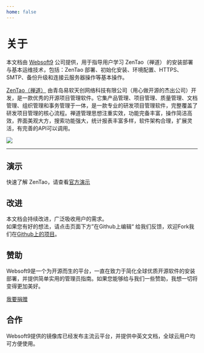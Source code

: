 ```yaml
---
home: false
---
```


# 关于

本文档由 [Websoft9](https://www.websoft9.com/) 公司提供，用于指导用户学习 ZenTao（禅道） 的安装部署与基本运维技术，包括：ZenTao 部署、初始化安装、环境配置、HTTPS、SMTP、备份升级和连接云服务器操作等基本操作。

[ZenTao（禅道）](https://www.zentao.net) 由青岛易软天创网络科技有限公司（用心做开源的杰出公司）开发，是一款优秀的开源项目管理软件。它集产品管理、项目管理、质量管理、文档管理、组织管理和事务管理于一体，是一款专业的研发项目管理软件，完整覆盖了研发项目管理的核心流程。禅道管理思想注重实效，功能完备丰富，操作简洁高效，界面美观大方，搜索功能强大，统计报表丰富多样，软件架构合理，扩展灵活，有完善的API可以调用。

![](https://libs.websoft9.com/Websoft9/DocsPicture/zh/zentao/zentao-gui-websoft9.png)

---

## 演示

快速了解 ZenTao，请查看[官方演示](http://demo.zentao.net/)

## 改进

本文档会持续改进，广泛吸收用户的需求。  
如果您有好的想法，请点击页面下方”在Github上编辑“ 给我们反馈，欢迎Fork我们在[Github上的项目](https://github.com/Websoft9/ansible-zentao)。

## 赞助

Websoft9是一个为开源而生的平台，一直在致力于简化全球优质开源软件的安装部署，并提供简单实用的管理员指南。如果您能够给与我们一些赞助，我想一切将变得更加美好。  

[我要捐赠](https://www.websoft9.com/aboutus/donate)

## 合作

Websoft9提供的镜像库已经发布主流云平台，并提供中英文文档，全球云用户均可方便使用。  